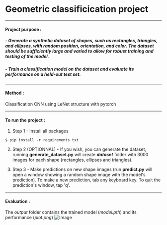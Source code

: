 # Geometric classificication project
--- 
####  Project purpose :

#####  - Generate a synthetic dataset of shapes, such as rectangles, triangles, and ellipses, with random position, orientation, and color. The dataset should be sufficiently large and varied to allow for robust training and testing of the model.

##### - Train a classification model on the dataset and evaluate its performance on a held-out test set.

---
#### **Method** : 

Classification CNN using LeNet structure with pytorch

---
#### **To run the project** : 

1. Step 1 - Install all packages
```
$ pip install -r requirements.txt
```
2. Step 2 (OPTIONNAL) - If you wish, you can generate the dataset, running **generate_dataset.py** will create **_dataset_** folder with 3000 images for each shape (rectangles, ellipses and triangles).

3. Step 3 - Make predictions on new shape images (run **predict.py** will open a window showing a random shape image with the model's prediction). To make a new prediction, tab any keyboard key. To quit the prediction's window, tap 'q'. 

---
#### **Evaluation** : 

The _output_ folder contains the trained model (_model.pth_) and its performance (_plot.png_)
![Image](/Geometric_predict.png)




